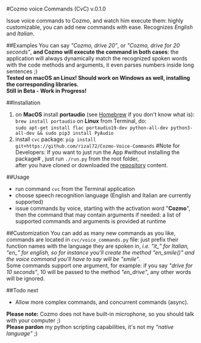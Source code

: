 #Cozmo voice Commands (CvC) v.0.1.0

Issue voice commands to Cozmo, and watch him execute them: highly customizable, you can add new commands with ease.
Recognizes *English* and *Italian*.

##Examples
You can say *"Cozmo, drive 20"*, or *"Cozmo, drive for 20 seconds"*, **and Cozmo will execute the command in both cases**: the application will always dynamically match the recognized spoken words with the code methods and arguments, it even parses numbers inside long sentences ;)  
**Tested on macOS an Linux! Should work on Windows as well, installing the corresponding libraries.  
Still in Beta - Work in Progress!**

##Installation
1. on **MacOS** install **portaudio** (see [Homebrew](http://brew.sh/index_it.html) if you don't know what is):  
`brew install portaudio`
on **Linux** from Terminal, do:  
`sudo apt-get install flac portaudio19-dev python-all-dev python3-all-dev && sudo pip3 install PyAudio`
2. install `cvc` package:
`pip install git+https://github.com/rizal72/Cozmo-Voice-Commands`
#Note for Developers:
If you want to just run the App #without installing the package# , just run `./run.py` from the root folder,  
after you have cloned or downloaded the [repository](https://github.com/rizal72/Cozmo-Voice-Commands) content.

##Usage
* run command `cvc` from the Terminal application
* choose speech recognition language (English and Italian are currently supported)
* issue commands by voice, starting with the activation word "**Cozmo**", then the command that may contain arguments if needed: a list of supported commands and arguments is provided at runtime

##Customization
You can add as many new commands as you like, commands are located in `cvc/voice_commands.py` file: just prefix their function names with the language they are spoken in, *i.e. "it_" for Italian, "en_" for english, so for instance you'll create the method "en_smile()" and the voice command you'll have to say will be "smile"*.  
Some commands support one argument, for example: if you say *"drive for 10 seconds"*, 10 will be passed to the method *"en_drive"*, any other words will be ignored.

##Todo next
* Allow more complex commands, and concurrent commands (async).

**Please note:** Cozmo does not have built-in microphone, so you should talk with your computer ;)  
**Please pardon** my python scripting capabilities, it's not my *"native language"* ;)
